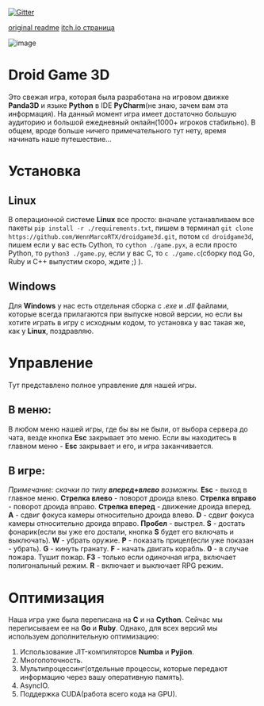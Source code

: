 [![Gitter](https://badges.gitter.im/DroidGame/DroidGame3D.svg)](https://gitter.im/DroidGame/DroidGame3D?utm_source=badge&utm_medium=badge&utm_campaign=pr-badge)

[original readme](https://gitlab.com/polskiychel/droidgame3d/-/blob/main/README.md)
[itch.io страница](https://ma3rx.itch.io/droid-game-3d)

![image](https://gitlab.com/polskiychel/droidgame3d/-/raw/main/logo.png)
# Droid Game 3D

Это свежая игра, которая была разработана на игровом движке **Panda3D** и языке **Python** в IDE **PyCharm**(не знаю, зачем вам эта информация).
На данный момент игра имеет достаточно большую аудиторию и большой ежедневный онлайн(1000+ игроков стабильно). В общем, вроде больше ничего примечательного тут нету, время начинать наше путешествие...

# Установка
## Linux 
В операционной системе **Linux** все просто: вначале устанавливаем все пакеты `pip install -r ./requirements.txt`, пишем в терминал `git clone https://github.com/WennMarcoRTX/droidgame3d.git`, потом `cd droidgame3d`, пишем если у вас есть Cython, то `cython ./game.pyx`, а если просто Python, то `python3 ./game.py`, если у вас C, то `c ./game.c`(сборку под Go, Ruby и C++ выпустим скоро, ждите ;) ). 
## Windows
Для **Windows** у нас есть отдельная сборка с *.exe* и *.dll* файлами, которые всегда прилагаются при выпуске новой версии, но если вы хотите играть в игру с исходным кодом, то установка у вас такая же, как у **Linux**, поздравляю.

# Управление
Тут представлено полное управление для нашей игры. 
## В меню:
В любом меню нашей игры, где бы вы не были, от выбора сервера до чата, везде кнопка **Esc** закрывает это меню. Если вы находитесь в главном меню - **Esc** закрывает и его, и игра заканчивается. 
## В игре:
*Примечание: скачки по типу **вперед+влево** возможны.*
**Esc** - выход в главное меню.
**Стрелка влево** - поворот дроида влево.
**Стрелка вправо** - поворот дроида вправо.
**Стрелка вперед** - движение дроида вперед.
**A** - сдвиг фокуса камеры относительно дроида влево.
**D** - сдвиг фокуса камеры относительно дроида вправо.
**Пробел** - выстрел.
**S** - достать фонарик(если вы уже его достали, кнопка **S** будет его включать и выключать).
**W** - убрать оружие.
**P** - показать прицел(если уже показан - убрать).
**G** - кинуть гранату.
**F** - начать двигать корабль.
**0** - в случае пожара. Тушит пожар.
**F3** - только если одиночная игра, включает полигональный режим.
**R** - включает и выключает RPG режим.

# Оптимизация
Наша игра уже была переписана на **C** и на **Cython**. Сейчас мы переписываем ее на **Go** и **Ruby**.
Однако, для всех версий мы используем дополнительную оптимизацию:

1. Использование JIT-компиляторов **Numba** и **Pyjion**.
2. Многопоточность.
3. Мультипроцессинг(отдельные процессы, которые передают информацию через вашу оперативную память).
4. AsyncIO.
5. Поддержка CUDA(работа всего кода на GPU).

